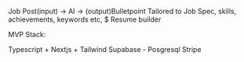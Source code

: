 Job Post(input) -> AI -> (output)Bulletpoint Tailored to Job Spec, skills, achievements, keywords etc, $ Resume builder

MVP Stack:

Typescript + Nextjs + Tailwind
Supabase - Posgresql 
Stripe



